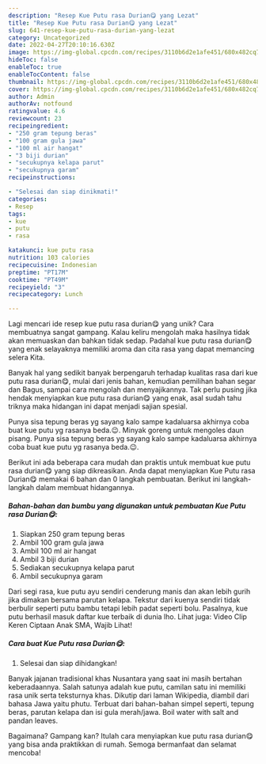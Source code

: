 ```yaml
---
description: "Resep Kue Putu rasa Durian😋 yang Lezat"
title: "Resep Kue Putu rasa Durian😋 yang Lezat"
slug: 641-resep-kue-putu-rasa-durian-yang-lezat
category: Uncategorized
date: 2022-04-27T20:10:16.630Z
image: https://img-global.cpcdn.com/recipes/3110b6d2e1afe451/680x482cq70/kue-putu-rasa-durian-foto-resep-utama.jpg
hideToc: false
enableToc: true
enableTocContent: false
thumbnail: https://img-global.cpcdn.com/recipes/3110b6d2e1afe451/680x482cq70/kue-putu-rasa-durian-foto-resep-utama.jpg
cover: https://img-global.cpcdn.com/recipes/3110b6d2e1afe451/680x482cq70/kue-putu-rasa-durian-foto-resep-utama.jpg
author: Admin
authorAv: notfound
ratingvalue: 4.6
reviewcount: 23
recipeingredient:
- "250 gram tepung beras"
- "100 gram gula jawa"
- "100 ml air hangat"
- "3 biji durian"
- "secukupnya kelapa parut"
- "secukupnya garam"
recipeinstructions:

- "Selesai dan siap dinikmati!"
categories:
- Resep
tags:
- kue
- putu
- rasa

katakunci: kue putu rasa 
nutrition: 103 calories
recipecuisine: Indonesian
preptime: "PT17M"
cooktime: "PT49M"
recipeyield: "3"
recipecategory: Lunch

---
```





Lagi mencari ide resep kue putu rasa durian😋 yang unik? Cara membuatnya sangat gampang. Kalau keliru mengolah maka hasilnya tidak akan memuaskan dan bahkan tidak sedap. Padahal kue putu rasa durian😋 yang enak selayaknya memiliki aroma dan cita rasa yang dapat memancing selera Kita.





Banyak hal yang sedikit banyak berpengaruh terhadap kualitas rasa dari kue putu rasa durian😋, mulai dari jenis bahan, kemudian pemilihan bahan segar dan Bagus, sampai cara mengolah dan menyajikannya. Tak perlu pusing jika hendak menyiapkan kue putu rasa durian😋 yang enak,      asal sudah tahu triknya maka hidangan ini dapat menjadi sajian spesial.














Punya sisa tepung beras yg sayang kalo sampe kadaluarsa akhirnya coba buat kue putu yg rasanya beda.😉. Minyak goreng untuk mengoles daun pisang. Punya sisa tepung beras yg sayang kalo sampe kadaluarsa akhirnya coba buat kue putu yg rasanya beda.😉.






Berikut ini ada beberapa cara mudah dan praktis untuk membuat kue putu rasa durian😋 yang siap dikreasikan. Anda dapat menyiapkan Kue Putu rasa Durian😋 memakai 6 bahan dan 0 langkah pembuatan. Berikut ini langkah-langkah dalam membuat hidangannya.

<!--inarticleads1-->

##### Bahan-bahan dan bumbu yang digunakan untuk pembuatan Kue Putu rasa Durian😋:

1. Siapkan 250 gram tepung beras
1. Ambil 100 gram gula jawa
1. Ambil 100 ml air hangat
1. Ambil 3 biji durian
1. Sediakan secukupnya kelapa parut
1. Ambil secukupnya garam


Dari segi rasa, kue putu ayu sendiri cenderung manis dan akan lebih gurih jika dimakan bersama parutan kelapa. Tekstur dari kuenya sendiri tidak berbulir seperti putu bambu tetapi lebih padat seperti bolu. Pasalnya, kue putu berhasil masuk daftar kue terbaik di dunia lho. Lihat juga: Video Clip Keren Ciptaan Anak SMA, Wajib Lihat! 

<!--inarticleads2-->

##### Cara buat Kue Putu rasa Durian😋:


1. Selesai dan siap dihidangkan!

Banyak jajanan tradisional khas Nusantara yang saat ini masih bertahan keberadaannya. Salah satunya adalah kue putu, camilan satu ini memiliki rasa unik serta teksturnya khas. Dikutip dari laman Wikipedia, diambil dari bahasa Jawa yaitu phutu. Terbuat dari bahan-bahan simpel seperti, tepung beras, parutan kelapa dan isi gula merah/jawa. Boil water with salt and pandan leaves. 

Bagaimana? Gampang kan? Itulah cara menyiapkan kue putu rasa durian😋 yang bisa anda praktikkan di rumah. Semoga bermanfaat dan selamat mencoba!
